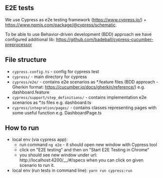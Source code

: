 ## E2E tests

We use Cypress as e2e testing framework (https://www.cypress.io/) + https://www.npmjs.com/package/@cypress/schematic.

To be able to use Behavior-driven development (BDD) approach we have configured additional lib: https://github.com/badeball/cypress-cucumber-preprocessor

## File structure

- `cypress.config.ts` - config for cypress test
- `cypress/` - main directory for cypress
- `cypress/e2e/` - contains e2e scenarios as \*.feature files (BDD approach - Gherkin format: https://cucumber.io/docs/gherkin/reference/) e.g. dashboard.feature
- `cypress/support/step_definitions/` - contains implementation e2e scenarios as \*.ts files e.g. dashboard.ts
- `cypress/integration/pages/` - contains classes representing pages with some useful function e.g. DashboardPage.ts

## How to run

- local env (via cypress app):
  - run command `ng e2e` - it should open new window with Cypress tool
  - click on "E2E testing" and then on "Start E2E Testing in Chrome"
  - you should see new window under url: http://localhost:4200/\_\_/#/specs when you can click on given scenario to run it.
- local env (run tests in command line): `yarn run cypress:run`

